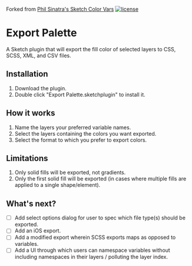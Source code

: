 Forked from [Phil Sinatra's Sketch Color Vars](http://github.com/philsinatra/Sketch-Color-Vars)
[![license](https://img.shields.io/github/license/philsinatra/Sketch-Color-Vars.svg?style=flat-square)]()

# Export Palette

A Sketch plugin that will export the fill color of selected layers to CSS, SCSS, XML, and CSV files.

## Installation

1. Download the plugin.
2. Double click "Export Palette.sketchplugin" to install it.

## How it works

1. Name the layers your preferred variable names.
2. Select the layers containing the colors you want exported.
3. Select the format to which you prefer to export colors.

## Limitations

1. Only solid fills will be exported, not gradients.
2. Only the first solid fill will be exported (in cases where multiple fills are applied to a single shape/element).

## What's next?

- [ ] Add select options dialog for user to spec which file type(s) should be exported.
- [ ] Add an iOS export.
- [ ] Add a modified export wherein SCSS exports maps as opposed to variables.
- [ ] Add a UI through which users can namespace variables without including namespaces in their layers / polluting the layer index.
